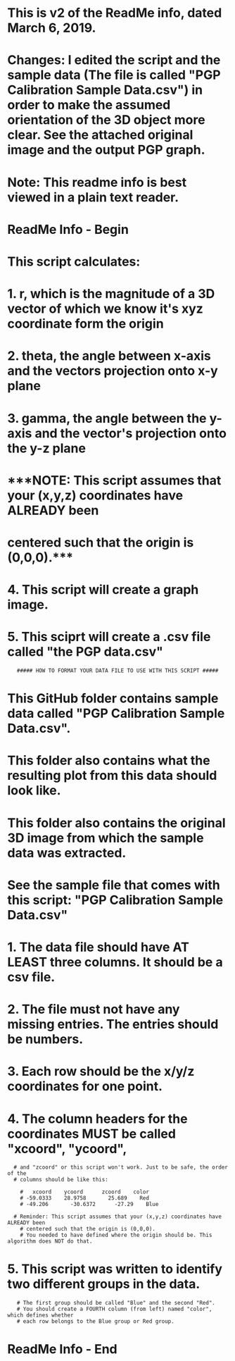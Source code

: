 # This is v2 of the ReadMe info, dated March 6, 2019.
# Changes: I edited the script and the sample data (The file is called "PGP Calibration Sample Data.csv") in order to make the assumed orientation of the 3D object more clear. See the attached original image and the output PGP graph.

# Note: This readme info is best viewed in a plain text reader.


# ReadMe Info - Begin

# This script calculates: 
# 1. r, which is the magnitude of a 3D vector of which we know it's xyz coordinate form the origin 
# 2. theta, the angle between x-axis and the vectors projection onto x-y plane
# 3. gamma, the angle between the y-axis and the vector's projection onto the y-z plane
# ***NOTE: This script assumes that your (x,y,z) coordinates have ALREADY been 
  # centered such that the origin is (0,0,0).***

# 4. This script will create a graph image. 
# 5. This sciprt will create a .csv file called "the PGP data.csv"


       ##### HOW TO FORMAT YOUR DATA FILE TO USE WITH THIS SCRIPT #####

# This GitHub folder contains sample data called "PGP Calibration Sample Data.csv".
  # This folder also contains what the resulting plot from this data should look like.       
  # This folder also contains the original 3D image from which the sample data was extracted. 
         
              
# See the sample file that comes with this script: "PGP Calibration Sample Data.csv"       
# 1. The data file should have AT LEAST three columns. It should be a csv file. 
# 2. The file must not have any missing entries. The entries should be numbers.
# 3. Each row should be the x/y/z coordinates for one point. 
# 4. The column headers for the coordinates MUST be called "xcoord", "ycoord", 
      # and "zcoord" or this script won't work. Just to be safe, the order of the 
      # columns should be like this:
       
        #   xcoord    ycoord      zcoord    color
        # -59.0333    28.9758	    25.689	  Red
        # -49.206	    -30.6372	  -27.29    Blue
       
      # Reminder: This script assumes that your (x,y,z) coordinates have ALREADY been 
        # centered such that the origin is (0,0,0).
        # You needed to have defined where the origin should be. This algorithm does NOT do that.
       
# 5. This script was written to identify two different groups in the data. 
       # The first group should be called "Blue" and the second "Red". 
       # You should create a FOURTH column (from left) named "color", which defines whether 
       # each row belongs to the Blue group or Red group. 
       
       
# ReadMe Info - End    
